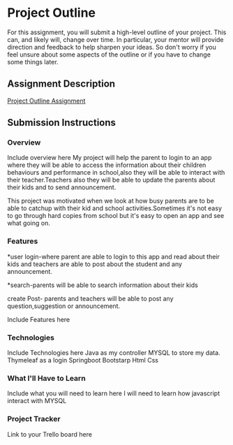 # Project Outline
For this assignment, you will submit a high-level outline of your project. This can, and likely will, change over time. In particular, your mentor will provide direction and feedback to help sharpen your ideas. So don't worry if you feel unsure about some aspects of the outline or if you have to change some things later.

## Assignment Description
[Project Outline Assignment](https://education.launchcode.org/liftoff/modules/assignments/project-outline)

## Submission Instructions

### Overview
Include overview here
My project will help the parent to login to an app where they will be able to access the information about their
children behaviours and performance in school,also they will be able to interact with their teacher.Teachers also
they will be able to update  the parents about their kids and to send announcement.

This project was motivated when we look at how busy parents are to be able  to catchup with 
their kid and school activities.Sometimes it's not easy to go through hard copies from school
but it's easy to open an app and see what going on.
### Features
*user login-where parent are able to login to this app and read about their kids and teachers are able to
post about the student and any announcement.

*search-parents will be able to search information about their kids

create Post- parents and teachers will be able to post any question,suggestion or announcement. 

Include Features here
### Technologies
Include Technologies here
Java as my controller
MYSQL to store my data. 
Thymeleaf as a login
Springboot
Bootstarp
Html
Css
### What I'll Have to Learn
Include what you will need to learn here
I will need to learn how javascript interact with MYSQL
### Project Tracker
Link to your Trello board here
